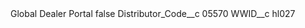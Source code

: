 <?xml version="1.0" encoding="UTF-8"?>
<CustomMetadata xmlns="http://soap.sforce.com/2006/04/metadata" xmlns:xsi="http://www.w3.org/2001/XMLSchema-instance" xmlns:xsd="http://www.w3.org/2001/XMLSchema">
    <label>Global Dealer Portal</label>
    <protected>false</protected>
    <values>
        <field>Distributor_Code__c</field>
        <value xsi:type="xsd:string">05570</value>
    </values>
    <values>
        <field>WWID__c</field>
        <value xsi:type="xsd:string">hl027</value>
    </values>
</CustomMetadata>
